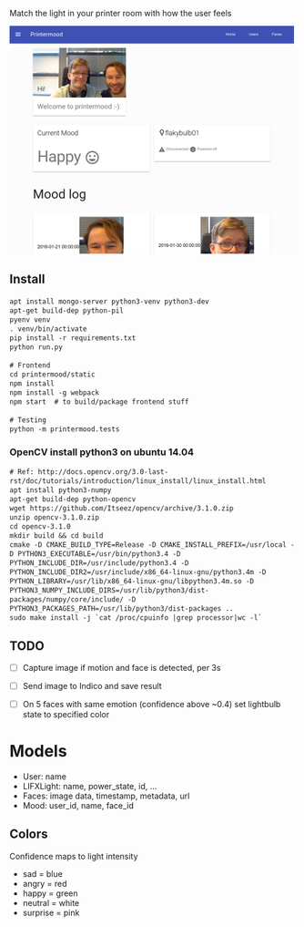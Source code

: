 Match the light in your printer room with how the user feels

![Image of printermood dashboard](screenshot.png)
 
## Install
    apt install mongo-server python3-venv python3-dev
    apt-get build-dep python-pil
    pyenv venv
    . venv/bin/activate
    pip install -r requirements.txt
    python run.py
    
    # Frontend
    cd printermood/static
    npm install
    npm install -g webpack
    npm start  # to build/package frontend stuff

    # Testing
    python -m printermood.tests

### OpenCV install python3 on ubuntu 14.04
    # Ref: http://docs.opencv.org/3.0-last-rst/doc/tutorials/introduction/linux_install/linux_install.html
    apt install python3-numpy
    apt-get build-dep python-opencv
    wget https://github.com/Itseez/opencv/archive/3.1.0.zip
    unzip opencv-3.1.0.zip
    cd opencv-3.1.0
    mkdir build && cd build
    cmake -D CMAKE_BUILD_TYPE=Release -D CMAKE_INSTALL_PREFIX=/usr/local -D PYTHON3_EXECUTABLE=/usr/bin/python3.4 -D PYTHON_INCLUDE_DIR=/usr/include/python3.4 -D PYTHON_INCLUDE_DIR2=/usr/include/x86_64-linux-gnu/python3.4m -D PYTHON_LIBRARY=/usr/lib/x86_64-linux-gnu/libpython3.4m.so -D PYTHON3_NUMPY_INCLUDE_DIRS=/usr/lib/python3/dist-packages/numpy/core/include/ -D PYTHON3_PACKAGES_PATH=/usr/lib/python3/dist-packages ..
    sudo make install -j `cat /proc/cpuinfo |grep processor|wc -l`

## TODO

- [ ] Capture image if motion and face is detected, per 3s
- [ ] Send image to Indico and save result
- [ ] On 5 faces with same emotion (confidence above ~0.4) set lightbulb state to specified color


# Models

- User: name
- LIFXLight: name, power_state, id, ...
- Faces: image data, timestamp, metadata, url
- Mood: user_id, name, face_id


## Colors
Confidence maps to light intensity

- sad = blue
- angry = red
- happy = green
- neutral = white
- surprise = pink
